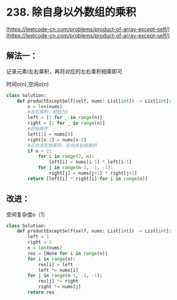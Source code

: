 # 238. 除自身以外数组的乘积

[https://leetcode-cn.com/problems/product-of-array-except-self/](https://leetcode-cn.com/problems/product-of-array-except-self/)

## 解法一：

记录元素i左右乘积，再将对应的左右乘积相乘即可

时间o\(n\),空间o\(n\)

```python
class Solution:
    def productExceptSelf(self, nums: List[int]) -> List[int]:
        n = len(nums)
        #左右乘积，初始为1
        left = [1 for _ in range(n)]    
        right = [1 for _ in range(n)]
        #初始条件
        left[1] = nums[0]
        right[n-2] = nums[n-1]
        #正向求左侧乘积，反向求右侧乘积
        if n > 2:
            for i in range(2, n):
                left[i] = nums[i-1] * left[i-1]
            for j in range(n-3, -1, -1):
                right[j] = nums[j+1] * right[j+1]
        return [left[i] * right[i] for i in range(n)]
```

## 改进：

空间复杂度o（1）

```python
class Solution:
    def productExceptSelf(self, nums: List[int]) -> List[int]:
        left = 1
        right = 1
        n = len(nums)
        res = [None for i in range(n)]
        for i in range(n):
            res[i] = left
            left *= nums[i] 
        for j in range(n-1, -1, -1):
            res[j] *= right
            right *= nums[j]        
        return res
```

